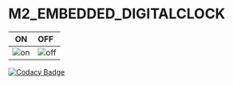 # M2_EMBEDDED_DIGITALCLOCK


| ON | OFF |
|---|:------|
|![on](https://encrypted-tbn0.gstatic.com/images?q=tbn:ANd9GcR2li8NdXSJ2l1iKBHH2J9dMkEEbcGETf4Hjw&usqp=CAU) | ![off](https://encrypted-tbn0.gstatic.com/images?q=tbn:ANd9GcRoPuhjZyDSHDTZ254Hq0QPmqNaiNghym9H4Q&usqp=CAU)|



[![Codacy Badge](https://app.codacy.com/project/badge/Grade/d2ff44e168f74cfd857bb6535df17455)](https://www.codacy.com/gh/pmshots98208/M2_EMBEDDED_DIGITALCLOCK/dashboard?utm_source=github.com&amp;utm_medium=referral&amp;utm_content=pmshots98208/M2_EMBEDDED_DIGITALCLOCK&amp;utm_campaign=Badge_Grade)

